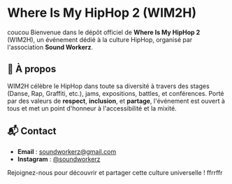 # Where Is My HipHop 2 (WIM2H)
coucou
Bienvenue dans le dépôt officiel de **Where Is My HipHop 2** (WIM2H), un événement dédié à la culture HipHop, organisé par l'association **Sound Workerz**.  

## 🌟 À propos

WIM2H célèbre le HipHop dans toute sa diversité à travers des stages (Danse, Rap, Graffiti, etc.), jams, expositions, battles, et conférences. Porté par des valeurs de **respect**, **inclusion**, et **partage**, l'événement est ouvert à tous et met un point d'honneur à l'accessibilité et la mixité.

## 📬 Contact

- **Email** : soundworkerz@gmail.com  
- **Instagram** : [@soundworkerz](#)  

Rejoignez-nous pour découvrir et partager cette culture universelle !
ffrrffr